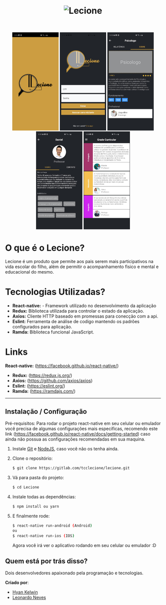<h1 align="center">
<br>
  <img src="app/common/imagens/logo.png" alt="Lecione" width="120">
<br>
<br>
</h1>

<p align="center">
  <img src="app/common/screenshots/screenshot_1.jpeg" width="150"/>
  <img src="app/common/screenshots/screenshot_2.jpeg" width="150"/>
  <img src="app/common/screenshots/screenshot_3.jpeg" width="150"/>
  <img src="app/common/screenshots/screenshot_4.jpeg" width="150"/>
  <img src="app/common/screenshots/screenshot_5.jpeg" width="150"/>
</p>

<!-- O que é: -->

# O que é o Lecione?

Lecione é um produto que permite aos pais serem mais participativos na vida
escolar do filho, além de permitir o acompanhamento fisico e mental e educacional
do mesmo.

<!-- Tecnologias: -->

# Tecnologias Utilizadas?

- **React-native:** - Framework utilizado no desenvolvimento da aplicação
- **Redux:** Biblioteca utilizada para controlar o estado da aplicação.
- **Axios:** Cliente HTTP baseado em promessas para conecção com a api.
- **Eslint:** Ferramenta de análise de codigo mantendo os padrões configurados para aplicação.
- **Ramda:** Biblioteca funcional JavaScript.

<!-- Links: -->

# Links

**React-native:** (https://facebook.github.io/react-native/)

- **Redux:** (https://redux.js.org/)
- **Axios:** (https://github.com/axios/axios)
- **Eslint:** (https://eslint.org/)
- **Ramda:** (https://ramdajs.com/)

---

<!-- Primeiros passos / Instalação: -->

## Instalação / Configuração

Pré-requisitos: Para rodar o projeto react-native em seu celular ou emulador você precisa de algumas
configurações mais especificas, recomendo este link
(https://facebook.github.io/react-native/docs/getting-started) caso ainda não possua as configurações recomendadas em sua maquina.

1. Instale
   [Git](http://git-scm.com/downloads) e
   [NodeJS](http://nodejs.org/download/),
   caso você não os tenha ainda.

2. Clone o repositório:

   ```sh
   $ git clone https://gitlab.com/tcclecione/lecione.git
   ```

3. Vá para pasta do projeto:

   ```sh
   $ cd Lecione
   ```

4. Instale todas as dependências:

   ```sh
   $ npm install ou yarn
   ```

5. E finalmente rode:

   ```sh
   $ react-native run-android (Android)
   ou
   $ react-native run-ios (IOS)
   ```

   Agora você irá ver o aplicativo rodando em seu celular ou emulador :D

<!-- Criado por: -->

## Quem está por trás disso?

Dois desenvolvedores apaixonado pela programação e tecnologias.

**Criado por**:

- [Hyan Kelwin](http://github.com/hyankelwin)
- [Leonardo Neves](http://github.com/)
